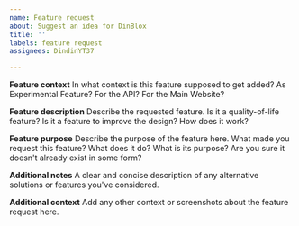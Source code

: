 ```yaml
---
name: Feature request
about: Suggest an idea for DinBlox
title: ''
labels: feature request
assignees: DindinYT37

---
```


**Feature context**
In what context is this feature supposed to get added? As Experimental Feature? For the API? For the Main Website?

**Feature description**
Describe the requested feature. Is it a quality-of-life feature? Is it a feature to improve the design? How does it work?

**Feature purpose**
Describe the purpose of the feature here. What made you request this feature? What does it do? What is its purpose? Are you sure it doesn't already exist in some form?

**Additional notes**
A clear and concise description of any alternative solutions or features you've considered.

**Additional context**
Add any other context or screenshots about the feature request here.
